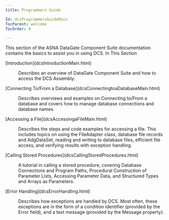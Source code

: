 ```yaml
---
title: Programmers Guide

Id: dcsProgrammersGuideMain
TocParent: welcome
TocOrder: 0

---
```


This section of the ASNA DataGate Component Suite documentation contains the basics to assist you in using DCS.
In This Section

<dl>
        <dt>
          [Introduction](dcsIntroductionMain.html)
        </dt>
        <dd>

Describes an overview of DataGate Component Suite and how to access the DCS Assembly. 
</dd>
        <dt>
          [Connecting To/From a 
									Database](dcsConnectingtoaDatabaseMain.html)</dt>
        <dd>

Describes overviews and examples on Connecting to/From a database and covers how to manage database connections and database names.
</dd>
        <dt>
          [Accessing a File](dcsAccessingaFileMain.html)
        </dt>
        <dd>

Describes the steps and code examples for accessing a file. This includes topics on using the FileAdapter class, database file records and AdgDataSet, reading and writing to database files, efficient file access, and verifying results with exception handling.
</dd>
        <dt>
          [Calling Stored Procedures](dcsCallingStoredProcedures.html)
        </dt>
        <dd>

A tutorial in calling a stored procedure, covering Database Connections and Program Paths, Procedural Construction of Parameter Lists, Accessing Parameter Data, and Structured Types and Arrays as Parameters. 
</dd>
        <dt>
          [Error Handling](dcsErrorHandling.html)
        </dt>
        <dd>

Describes how exceptions are handled by DCS. Most often, these exceptions are in the form of a condition identifier (provided by the Error field), and a text message (provided by the Message property). 
</dd>
</dl>

